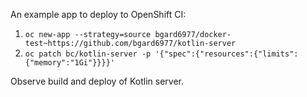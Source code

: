 An example app to deploy to OpenShift CI:

1. `oc new-app --strategy=source bgard6977/docker-test~https://github.com/bgard6977/kotlin-server`
1. `oc patch bc/kotlin-server -p '{"spec":{"resources":{"limits":{"memory":"1Gi"}}}}'`

Observe build and deploy of Kotlin server.

